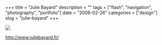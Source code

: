 +++
title = "Julie Bayard"
description = ""
tags = ["flash", "navigation", "photography", "portfolio"]
date = "2008-02-26"
categories = ["design"]
slug = "julie-bayard"
+++


 

  <div id="screens-thumbs" class="clearfix">
    <div class="txt-center" id="design-submission"><a href="http://www.juliebayard.fr/"><img id='bluga-thumbnail-871' class='bluga-thumbnail large' src='http://media.konigi.com/bluga/
wt47f279155eb32.jpg'/></a></div>  
  </div>   
<p><a href="http://www.juliebayard.fr/">http://www.juliebayard.fr/</a></p>





